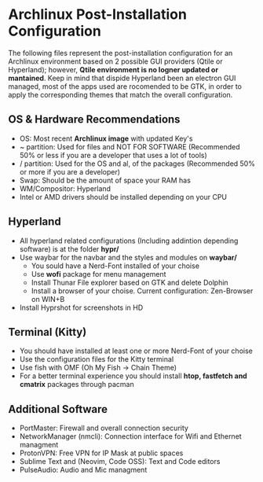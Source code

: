 # Archlinux Post-Installation Configuration

The following files represent the post-installation configuration for an Archlinux environment based on 2 possible GUI providers (Qtile or Hyperland); however, **Qtile environment is no logner updated or mantained**. Keep in mind that dispide Hyperland been an electron GUI managed, most of the apps used are rocomended to be GTK, in order to apply the corresponding themes that match the overall configuration.

## OS & Hardware Recommendations
- OS: Most recent **Archlinux image** with updated Key's
- ~ partition: Used for files and NOT FOR SOFTWARE (Recommended 50% or less if you are a developer that uses a lot of tools)
- / partition: Used for the OS and al, of the packages (Recommended 50% or more if you are a developer)
- Swap: Should be the amount of space your RAM has
- WM/Compositor: Hyperland
- Intel or AMD drivers should be installed depending on your CPU

## Hyperland
- All hyperland related configurations (Including addintion depending software) is at the folder **hypr/**
- Use waybar for the navbar and the styles and modules on **waybar/**
  - You sould have a Nerd-Font installed of your choise
  - Use **wofi** package for menu management
  - Install Thunar File explorer based on GTK and delete Dolphin
  - Install a browser of your choise. Current configuration: Zen-Browser on WIN+B
- Install Hyprshot for screenshots in HD

## Terminal (Kitty)
- You should have installed at least one or more Nerd-Font of your choise
- Use the configuration files for the Kitty terminal
- Use fish with OMF (Oh My Fish -> Chain Theme)
- For a better terminal experience you should install **htop, fastfetch and cmatrix** packages through pacman

## Additional Software
- PortMaster: Firewall and overall connection security
- NetworkManager (nmcli): Connection interface for Wifi and Ethernet managment
- ProtonVPN: Free VPN for IP Mask at public spaces
- Sublime Text and (Neovim, Code OSS): Text and Code editors
- PulseAudio: Audio and Mic managment
